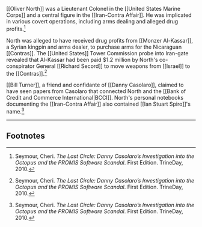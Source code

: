 [[Oliver North]] was a Lieutenant Colonel in the [[United States Marine Corps]] and a central figure in the [[Iran-Contra Affair]]. He was implicated in various covert operations, including arms dealing and alleged drug profits.[^1]

North was alleged to have received drug profits from [[Monzer Al-Kassar]], a Syrian kingpin and arms dealer, to purchase arms for the Nicaraguan [[Contras]]. The [[United States]] Tower Commission probe into Iran-gate revealed that Al-Kassar had been paid $1.2 million by North's co-conspirator General [[Richard Secord]] to move weapons from [[Israel]] to the [[Contras]].[^1]

[[Bill Turner]], a friend and confidante of [[Danny Casolaro]], claimed to have seen papers from Casolaro that connected North and the [[Bank of Credit and Commerce International|BCCI]]. North's personal notebooks documenting the [[Iran-Contra Affair]] also contained [[Ian Stuart Spiro]]'s name.[^1]

---
## Footnotes

[^1]: Seymour, Cheri. *The Last Circle: Danny Casolaro’s Investigation into the Octopus and the PROMIS Software Scandal*. First Edition. TrineDay, 2010.
